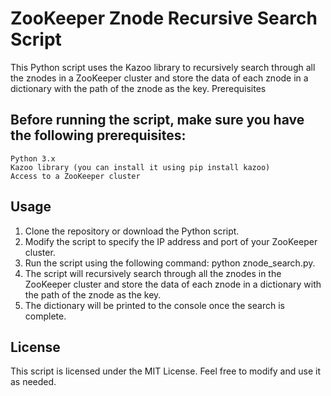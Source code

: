 # ZooKeeper Znode Recursive Search Script

This Python script uses the Kazoo library to recursively search through all the znodes in a ZooKeeper cluster and store the data of each znode in a dictionary with the path of the znode as the key.
Prerequisites

## Before running the script, make sure you have the following prerequisites:

    Python 3.x
    Kazoo library (you can install it using pip install kazoo)
    Access to a ZooKeeper cluster

## Usage

1. Clone the repository or download the Python script.
2. Modify the script to specify the IP address and port of your ZooKeeper cluster.
3. Run the script using the following command: python znode_search.py.
4. The script will recursively search through all the znodes in the ZooKeeper cluster and store the data of each znode in a dictionary with the path of the znode as the key.
5. The dictionary will be printed to the console once the search is complete.

## License

This script is licensed under the MIT License. Feel free to modify and use it as needed.
